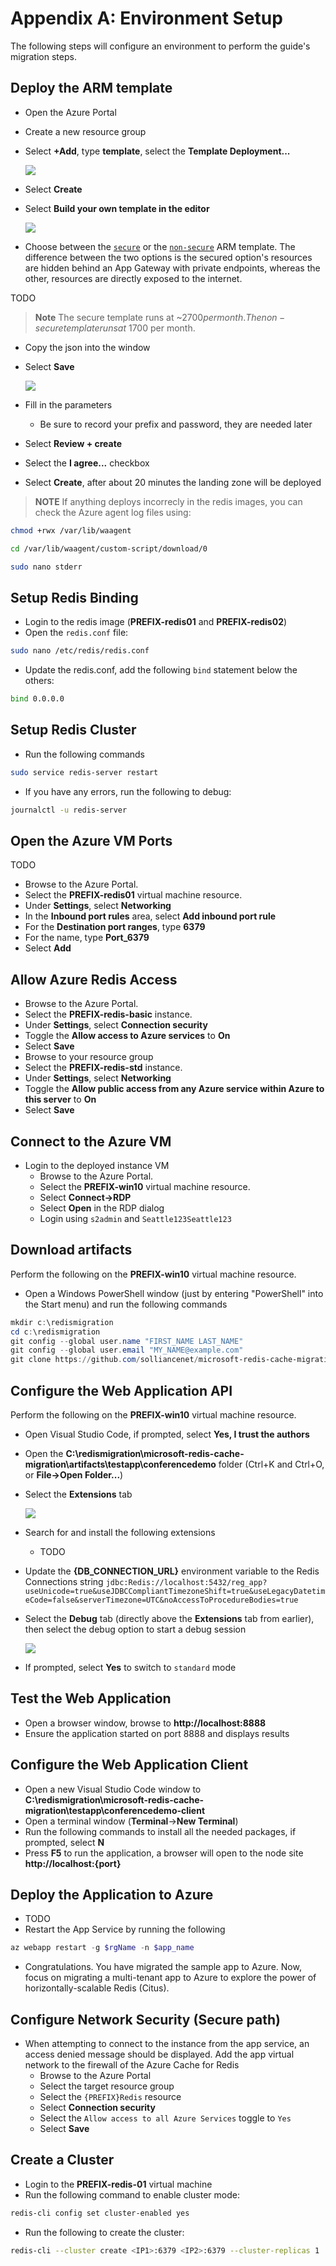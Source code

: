 # Appendix A: Environment Setup

The following steps will configure an environment to perform the guide's migration steps.

## Deploy the ARM template

- Open the Azure Portal
- Create a new resource group
- Select **+Add**, type **template**, select the **Template Deployment...**

  ![](media/00_Template_Deployment.png)

- Select **Create**
- Select **Build your own template in the editor**

  ![](media/00_Build_Template_In_Editor.png)

- Choose between the [`secure`](../artifacts/template-secure.json) or the [`non-secure`](../artifacts/template.json) ARM template.  The difference between the two options is the secured option's resources are hidden behind an App Gateway with private endpoints, whereas the other, resources are directly exposed to the internet.

TODO

> **Note** The secure template runs at ~$2700 per month.  The non-secure template runs at ~$1700 per month.

- Copy the json into the window
- Select **Save**

  ![](media/00_Putting_Template_In_Editor.png)

- Fill in the parameters
  - Be sure to record your prefix and password, they are needed later
- Select **Review + create**
- Select the **I agree...** checkbox
- Select **Create**, after about 20 minutes the landing zone will be deployed

> **NOTE** If anything deploys incorrecly in the redis images, you can check the Azure agent log files using:

```bash
chmod +rwx /var/lib/waagent

cd /var/lib/waagent/custom-script/download/0

sudo nano stderr
```

## Setup Redis Binding

- Login to the redis image (**PREFIX-redis01** and **PREFIX-redis02**)
- Open the `redis.conf` file:

```bash
sudo nano /etc/redis/redis.conf
```

- Update the redis.conf, add the following `bind` statement below the others:

```bash
bind 0.0.0.0
```

## Setup Redis Cluster

- Run the following commands

```bash
sudo service redis-server restart
```

- If you have any errors, run the following to debug:

```bash
journalctl -u redis-server
```

## Open the Azure VM Ports

TODO

- Browse to the Azure Portal.
- Select the **PREFIX-redis01** virtual machine resource.
- Under **Settings**, select **Networking**
- In the **Inbound port rules** area, select **Add inbound port rule**
- For the **Destination port ranges**, type **6379**
- For the name, type **Port_6379**
- Select **Add**

## Allow Azure Redis Access

- Browse to the Azure Portal.
- Select the **PREFIX-redis-basic** instance.
- Under **Settings**, select **Connection security**
- Toggle the **Allow access to Azure services** to **On**
- Select **Save**
- Browse to your resource group
- Select the **PREFIX-redis-std** instance.
- Under **Settings**, select **Networking**
- Toggle the **Allow public access from any Azure service within Azure to this server** to **On**
- Select **Save**

## Connect to the Azure VM

- Login to the deployed instance VM
  - Browse to the Azure Portal.
  - Select the **PREFIX-win10** virtual machine resource.
  - Select **Connect->RDP**
  - Select **Open** in the RDP dialog
  - Login using `s2admin` and `Seattle123Seattle123`
  
## Download artifacts

Perform the following on the **PREFIX-win10** virtual machine resource.

- Open a Windows PowerShell window (just by entering "PowerShell" into the Start menu) and run the following commands

```PowerShell
mkdir c:\redismigration
cd c:\redismigration
git config --global user.name "FIRST_NAME LAST_NAME"
git config --global user.email "MY_NAME@example.com"
git clone https://github.com/solliancenet/microsoft-redis-cache-migration 
```

## Configure the Web Application API

Perform the following on the **PREFIX-win10** virtual machine resource.

- Open Visual Studio Code, if prompted, select **Yes, I trust the authors**
- Open the **C:\redismigration\microsoft-redis-cache-migration\artifacts\testapp\conferencedemo** folder (Ctrl+K and Ctrl+O, or **File->Open Folder...**)
- Select the **Extensions** tab

    ![](media/00_Opening_Extension_Manager.png)

- Search for and install the following extensions
  - TODO

- Update the **{DB_CONNECTION_URL}** environment variable to the Redis Connections string `jdbc:Redis://localhost:5432/reg_app?useUnicode=true&useJDBCCompliantTimezoneShift=true&useLegacyDatetimeCode=false&serverTimezone=UTC&noAccessToProcedureBodies=true`
- Select the **Debug** tab (directly above the **Extensions** tab from earlier), then select the debug option to start a debug session

    ![](media/00_Launch_Debug_Config.png)

- If prompted, select **Yes** to switch to `standard` mode

## Test the Web Application

- Open a browser window, browse to **http://localhost:8888**
- Ensure the application started on port 8888 and displays results

## Configure the Web Application Client

- Open a new Visual Studio Code window to **C:\redismigration\microsoft-redis-cache-migration\testapp\conferencedemo-client**
- Open a terminal window (**Terminal**->**New Terminal**)
- Run the following commands to install all the needed packages, if prompted, select **N**
- Press **F5** to run the application, a browser will open to the node site **http://localhost:{port}**

## Deploy the Application to Azure

- TODO
- Restart the App Service by running the following

```PowerShell
az webapp restart -g $rgName -n $app_name
```

- Congratulations. You have migrated the sample app to Azure. Now, focus on migrating a multi-tenant app to Azure to explore the power of horizontally-scalable Redis (Citus).

## Configure Network Security (Secure path)

- When attempting to connect to the instance from the app service, an access denied message should be displayed. Add the app virtual network to the firewall of the Azure Cache for Redis
  - Browse to the Azure Portal
  - Select the target resource group
  - Select the `{PREFIX}Redis` resource
  - Select **Connection security**
  - Select the `Allow access to all Azure Services` toggle to `Yes`
  - Select **Save**

## Create a Cluster

- Login to the **PREFIX-redis-01** virtual machine
- Run the following command to enable cluster mode:

```bash
redis-cli config set cluster-enabled yes
```

- Run the following to create the cluster:

```bash
redis-cli --cluster create <IP1>:6379 <IP2>:6379 --cluster-replicas 1
```
